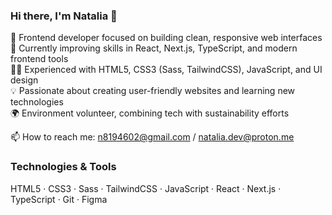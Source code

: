 ### Hi there, I'm Natalia 👋

🔭 Frontend developer focused on building clean, responsive web interfaces  
🌱 Currently improving skills in React, Next.js, TypeScript, and modern frontend tools  
👩‍💻 Experienced with HTML5, CSS3 (Sass, TailwindCSS), JavaScript, and UI design  
💡 Passionate about creating user-friendly websites and learning new technologies  
🌍 Environment volunteer, combining tech with sustainability efforts  

📫 How to reach me: n8194602@gmail.com / natalia.dev@proton.me

### Technologies & Tools  
HTML5 · CSS3 · Sass · TailwindCSS · JavaScript · React · Next.js · TypeScript · Git · Figma
